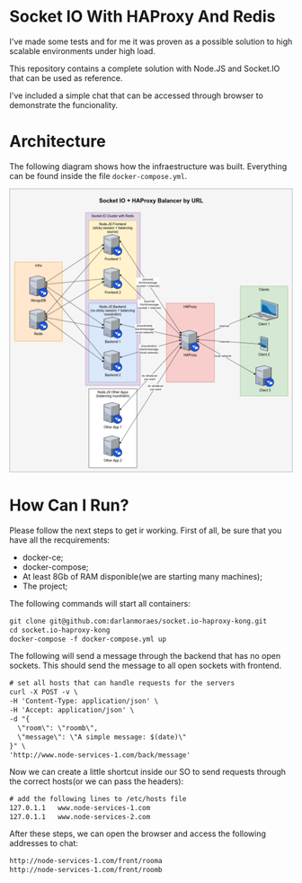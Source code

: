 # Socket IO With HAProxy And Redis

I've made some tests and for me it was proven as a possible solution to high scalable environments under high load.

This repository contains a complete solution with Node.JS and Socket.IO that can be used as reference.

I've included a simple chat that can be accessed through browser to demonstrate the funcionality.

# Architecture
The following diagram shows how the infraestructure was built. Everything can be found inside the file ```docker-compose.yml```.

![alt tag](Socket%20IO.png)

# How Can I Run?
Please follow the next steps to get ir working. First of all, be sure that you have all the recquirements:
* docker-ce;
* docker-compose;
* At least 8Gb of RAM disponible(we are starting many machines);
* The project;

The following commands will start all containers:
```
git clone git@github.com:darlanmoraes/socket.io-haproxy-kong.git
cd socket.io-haproxy-kong
docker-compose -f docker-compose.yml up
```

The following will send a message through the backend that has no open sockets. This should send the message to all open sockets with frontend.

```
# set all hosts that can handle requests for the servers
curl -X POST -v \
-H 'Content-Type: application/json' \
-H 'Accept: application/json' \
-d "{
  \"room\": \"roomb\",
  \"message\": \"A simple message: $(date)\"
}" \
'http://www.node-services-1.com/back/message'
```

Now we can create a little shortcut inside our SO to send requests through the correct hosts(or we can pass the headers):
```
# add the following lines to /etc/hosts file
127.0.1.1	www.node-services-1.com
127.0.1.1	www.node-services-2.com
```

After these steps, we can open the browser and access the following addresses to chat:

```
http://node-services-1.com/front/rooma
http://node-services-1.com/front/roomb
```